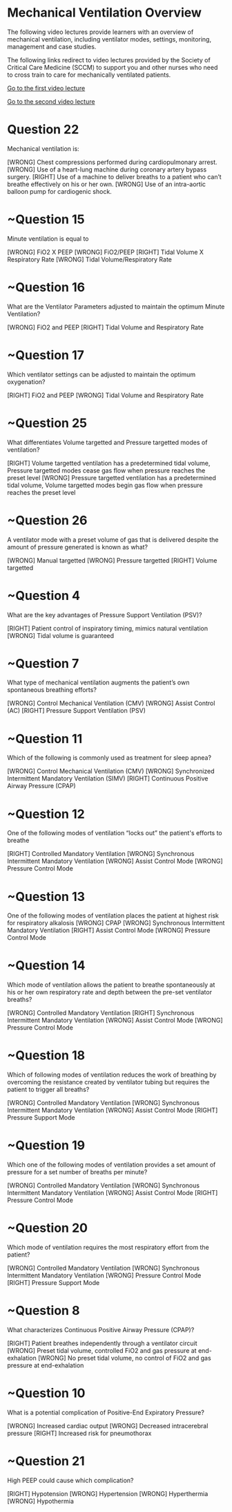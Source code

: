 # Mechanical Ventilation Overview

The following video lectures provide learners with an overview of mechanical ventilation, including ventilator modes, settings, monitoring, management and case studies.

The following links redirect to video lectures provided by the Society of Critical Care Medicine (SCCM) to support you and other nurses who need to cross train to care for mechanically ventilated patients.

[Go to the first video lecture](https://covid19.sccm.org/Presentations/Mechanical-Ventilation1/story_html5.html?lms=1)

[Go to the second video lecture](https://covid19.sccm.org/Presentations/Mechanical-Ventilation2/story_html5.html?lms=1)

# Question 22
Mechanical ventilation is:

[WRONG] Chest compressions performed during cardiopulmonary arrest.
[WRONG] Use of a heart-lung machine during coronary artery bypass surgery.
[RIGHT] Use of a machine to deliver breaths to a patient who can’t breathe effectively on his or her own.
[WRONG] Use of an intra-aortic balloon pump for cardiogenic shock.

# ~Question 15
Minute ventilation is equal to

[WRONG] FiO2 X PEEP
[WRONG] FiO2/PEEP
[RIGHT] Tidal Volume X Respiratory Rate
[WRONG] Tidal Volume/Respiratory Rate

# ~Question 16
What are the Ventilator Parameters adjusted to maintain the optimum Minute Ventilation?

[WRONG] FiO2 and PEEP
[RIGHT] Tidal Volume and Respiratory Rate

# ~Question 17
Which ventilator settings can be adjusted to maintain the optimum oxygenation?

[RIGHT] FiO2 and PEEP
[WRONG] Tidal Volume and Respiratory Rate

# ~Question 25
What differentiates Volume targetted and Pressure targetted modes of ventilation?

[RIGHT] Volume targetted ventilation has a predetermined tidal volume, Pressure targetted modes cease gas flow when pressure reaches the preset level
[WRONG] Pressure targetted ventilation has a predetermined tidal volume, Volume targetted modes begin gas flow when pressure reaches the preset level

# ~Question 26
A ventilator mode with a preset volume of gas that is delivered despite the amount of pressure generated is known as what?

[WRONG] Manual targetted
[WRONG] Pressure targetted
[RIGHT] Volume targetted

# ~Question 4
What are the key advantages of Pressure Support Ventilation (PSV)?

[RIGHT] Patient control of inspiratory timing, mimics natural ventilation
[WRONG] Tidal volume is guaranteed

# ~Question 7
What type of mechanical ventilation augments the patient’s own spontaneous breathing efforts?

[WRONG] Control Mechanical Ventilation (CMV)
[WRONG] Assist Control (AC)
[RIGHT] Pressure Support Ventilation (PSV)

# ~Question 11
Which of the following is commonly used as treatment for sleep apnea?

[WRONG] Control Mechanical Ventilation (CMV)
[WRONG] Synchronized Intermittent Mandatory Ventilation (SIMV)
[RIGHT] Continuous Positive Airway Pressure (CPAP)

# ~Question 12
One of the following modes of ventilation “locks out” the patient's efforts to breathe

[RIGHT] Controlled Mandatory Ventilation
[WRONG] Synchronous Intermittent Mandatory Ventilation
[WRONG] Assist Control Mode
[WRONG] Pressure Control Mode

# ~Question 13
One of the following modes of ventilation places the patient at highest risk for respiratory alkalosis
[WRONG] CPAP
[WRONG] Synchronous Intermittent Mandatory Ventilation
[RIGHT] Assist Control Mode
[WRONG] Pressure Control Mode

# ~Question 14
Which mode of ventilation allows the patient to breathe spontaneously at his or her own respiratory rate and depth between the pre-set ventilator breaths?

[WRONG] Controlled Mandatory Ventilation
[RIGHT] Synchronous Intermittent Mandatory Ventilation
[WRONG] Assist Control Mode
[WRONG] Pressure Control Mode

# ~Question 18
Which of following modes of ventilation reduces the work of breathing by overcoming the resistance created by ventilator tubing but requires the patient to trigger all breaths?

[WRONG] Controlled Mandatory Ventilation
[WRONG] Synchronous Intermittent Mandatory Ventilation
[WRONG] Assist Control Mode
[RIGHT] Pressure Support Mode

# ~Question 19
Which one of the following modes of ventilation provides a set amount of pressure for a set number of breaths per minute?

[WRONG] Controlled Mandatory Ventilation
[WRONG] Synchronous Intermittent Mandatory Ventilation
[WRONG] Assist Control Mode
[RIGHT] Pressure Control Mode

# ~Question 20
Which mode of ventilation requires the most respiratory effort from the patient?

[WRONG] Controlled Mandatory Ventilation
[WRONG] Synchronous Intermittent Mandatory Ventilation
[WRONG] Pressure Control Mode
[RIGHT] Pressure Support Mode

# ~Question 8
What characterizes Continuous Positive Airway Pressure (CPAP)?

[RIGHT] Patient breathes independently through a ventilator circuit
[WRONG] Preset tidal volume, controlled FiO2 and gas pressure at end-exhalation
[WRONG] No preset tidal volume, no control of FiO2 and gas pressure at end-exhalation

# ~Question 10
What is a potential complication of Positive-End Expiratory Pressure?

[WRONG] Increased cardiac output
[WRONG] Decreased intracerebral pressure
[RIGHT] Increased risk for pneumothorax

# ~Question 21
High PEEP could cause which complication?

[RIGHT] Hypotension
[WRONG] Hypertension
[WRONG] Hyperthermia
[WRONG] Hypothermia

